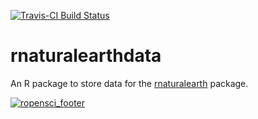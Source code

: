 [![Travis-CI Build Status](https://travis-ci.org/ropenscilabs/rnaturalearthdata.svg?branch=master)](https://travis-ci.org/ropenscilabs/rnaturalearthdata)

# rnaturalearthdata

An R package to store data for the [rnaturalearth](https://github.com/ropenscilabs/rnaturalearth) package.


[![ropensci\_footer](http://ropensci.org/public_images/github_footer.png)](http://ropensci.org)
